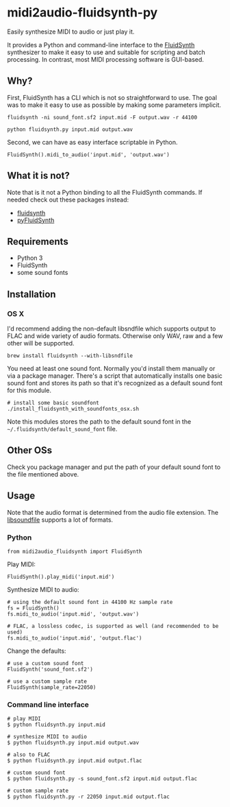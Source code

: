 # midi2audio-fluidsynth-py

Easily synthesize MIDI to audio or just play it.

It provides a Python and command-line interface to the [FluidSynth](http://www.fluidsynth.org/) synthesizer to make it easy to use and suitable for scripting and batch processing. In contrast, most MIDI processing software is GUI-based.

## Why?

First, FluidSynth has a CLI which is not so straightforward to use. The goal was to make it easy to use as possible by making some parameters implicit.

```
fluidsynth -ni sound_font.sf2 input.mid -F output.wav -r 44100
```

```
python fluidsynth.py input.mid output.wav
```

Second, we can have as easy interface scriptable in Python.

```
FluidSynth().midi_to_audio('input.mid', 'output.wav')
```

## What it is not?

Note that is it not a Python binding to all the FluidSynth commands. If needed check out these packages instead:

- [fluidsynth](https://pypi.python.org/pypi/fluidsynth)
- [pyFluidSynth](https://pypi.python.org/pypi/pyFluidSynth)

## Requirements

- Python 3
- FluidSynth
- some sound fonts

## Installation

### OS X

I'd recommend adding the non-default libsndfile which supports output to FLAC and wide variety of audio formats. Otherwise only WAV, raw and a few other will be supported.

```
brew install fluidsynth --with-libsndfile
```

You need at least one sound font. Normally you'd install them manually or via a package manager. There's a script that automatically installs one basic sound font and stores its path so that it's recognized as a default sound font for this module.

```
# install some basic soundfont
./install_fluidsynth_with_soundfonts_osx.sh
```

Note this modules stores the path to the default sound font in the `~/.fluidsynth/default_sound_font` file.

## Other OSs

Check you package manager and put the path of your default sound font to the file mentioned above.

## Usage

Note that the audio format is determined from the audio file extension. The [libsoundfile](http://www.mega-nerd.com/libsndfile/) supports a lot of formats.

### Python

```
from midi2audio_fluidsynth import FluidSynth
```

Play MIDI:

```
FluidSynth().play_midi('input.mid')
```

Synthesize MIDI to audio:

```
# using the default sound font in 44100 Hz sample rate
fs = FluidSynth()
fs.midi_to_audio('input.mid', 'output.wav')

# FLAC, a lossless codec, is supported as well (and recommended to be used)
fs.midi_to_audio('input.mid', 'output.flac')
```

Change the defaults:

```
# use a custom sound font
FluidSynth('sound_font.sf2')

# use a custom sample rate
FluidSynth(sample_rate=22050)
```

### Command line interface

```
# play MIDI
$ python fluidsynth.py input.mid

# synthesize MIDI to audio
$ python fluidsynth.py input.mid output.wav

# also to FLAC
$ python fluidsynth.py input.mid output.flac

# custom sound font
$ python fluidsynth.py -s sound_font.sf2 input.mid output.flac

# custom sample rate
$ python fluidsynth.py -r 22050 input.mid output.flac
```
